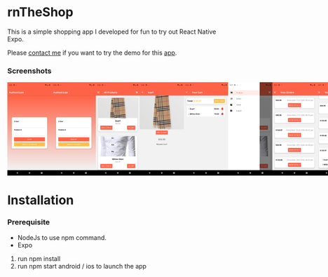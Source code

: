 # rnTheShop

This is a simple shopping app I developed for fun to try out React Native Expo.

Please [contact me](mailto:nahcnats@gmail.com) if you want to try the demo for this [app](https://expo.io/@nahcnats/projects/sctheshop). 

### Screenshots

<div align="center">
  <div style="display: flex; align-items: flex-start; padding-horizontal: 1rem">
    <img src="https://github.com/nahcnats/screenshots/blob/main/theshop/Screenshot01.png" width="20%"/>
    <img src="https://github.com/nahcnats/screenshots/blob/main/theshop/Screenshot02.png" width="20%"/>
    <img src="https://github.com/nahcnats/screenshots/blob/main/theshop/Screenshot03.png" width="20%"/>
    <img src="https://github.com/nahcnats/screenshots/blob/main/theshop/Screenshot04.png" width="20%"/>
    <img src="https://github.com/nahcnats/screenshots/blob/main/theshop/Screenshot05.png" width="20%"/>
    <img src="https://github.com/nahcnats/screenshots/blob/main/theshop/Screenshot06.png" width="20%"/>
    <img src="https://github.com/nahcnats/screenshots/blob/main/theshop/Screenshot07.png" width="20%"/>
    <img src="https://github.com/nahcnats/screenshots/blob/main/theshop/Screenshot08.png" width="20%"/>
    <img src="https://github.com/nahcnats/screenshots/blob/main/theshop/Screenshot09.png" width="20%"/>
    <img src="https://github.com/nahcnats/screenshots/blob/main/theshop/Screenshot10.png" width="20%"/>
  </div>
</div>

# Installation

### Prerequisite

-   NodeJs to use npm command.
-   Expo

1. run npm install
2. run npm start android / ios to launch the app
